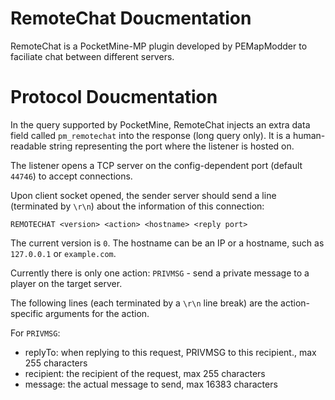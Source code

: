 RemoteChat Doucmentation
===
RemoteChat is a PocketMine-MP plugin developed by PEMapModder to faciliate chat between different servers.

Protocol Doucmentation
===
In the query supported by PocketMine, RemoteChat injects an extra data field called `pm_remotechat` into the response (long query only). It is a human-readable string representing the port where the listener is hosted on.

The listener opens a TCP server on the config-dependent port (default `44746`) to accept connections.

Upon client socket opened, the sender server should send a line (terminated by `\r\n`) about the information of this connection:

```
REMOTECHAT <version> <action> <hostname> <reply port>
```

The current version is `0`. The hostname can be an IP or a hostname, such as `127.0.0.1` or `example.com`.

Currently there is only one action: `PRIVMSG` - send a private message to a player on the target server.

The following lines (each terminated by a `\r\n` line break) are the action-specific arguments for the action.

For `PRIVMSG`:
* replyTo: when replying to this request, PRIVMSG to this recipient., max 255 characters
* recipient: the recipient of the request, max 255 characters
* message: the actual message to send, max 16383 characters

